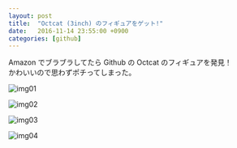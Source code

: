 ```yaml
---
layout: post
title:  "Octcat (3inch) のフィギュアをゲット!"
date:   2016-11-14 23:55:00 +0900
categories: [github]
---
```


Amazon でブラブラしてたら Github の Octcat のフィギュアを発見！  
かわいいので思わずポチってしまった。

![img01](http://drive.google.com/uc?export=view&id=1mUzCZ19_C72rtDTnVNqwjqMn5hv2dY5kMA)

![img02](http://drive.google.com/uc?export=view&id=1BWfqwlO2wz3fWUIdtlHTTjg4noO-sI0MMg)

![img03](http://drive.google.com/uc?export=view&id=18QRcoVVctD8o-EQfvBTOqc7lOg8d-z7iBw)

![img04](http://drive.google.com/uc?export=view&id=13iVmXOKMC3N20X4oeCApv4jKbladdEKE1A)

